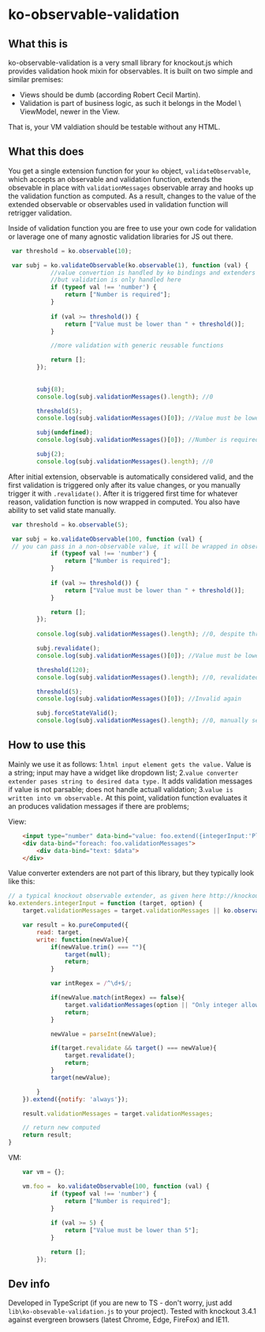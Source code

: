 # ko-observable-validation

## What this is
ko-observable-validation is a very small library for knockout.js which provides validation hook mixin for observables. 
It is built on two simple and similar premises:
- Views should be dumb (according Robert Cecil Martin).  
- Validation is part of business logic, as such it belongs in the Model \ ViewModel, newer in the View.

That is, your VM valdiation should be testable without any HTML.

## What this does
You get a single extension function for your `ko` object, `validateObservable`, which accepts an observable
and validation function, extends the obsevable in place with `validationMessages` observable array and hooks up the validation 
function as computed. As a result, changes to the value of the extended observable or observables used in validation
function will retrigger validation.

Inside of validation function you are free to use your own code for validation or laverage one of many agnostic validation libraries for JS out there.

```javascript
 var threshold = ko.observable(10);

 var subj = ko.validateObservable(ko.observable(1), function (val) {
            //value convertion is handled by ko bindings and extenders used in views (see below),
            //but validation is only handled here
            if (typeof val !== 'number') {
                return ["Number is required"];
            }
            
            if (val >= threshold()) {
                return ["Value must be lower than " + threshold()];
            }

            //more validation with generic reusable functions

            return [];
        });
        
        
        subj(8);
        console.log(subj.validationMessages().length); //0

        threshold(5);
        console.log(subj.validationMessages()[0]); //Value must be lower than 5

        subj(undefined);
        console.log(subj.validationMessages()[0]); //Number is required

        subj(2);
        console.log(subj.validationMessages().length); //0
```  

After initial extension, observable is automatically considered valid, and the first validation is triggered only after its value changes, or you manually trigger it with `.revalidate()`. After it is triggered first time for whatever reason, validation function is now wrapped in computed. You also have ability to set valid state manually.

```javascript
 var threshold = ko.observable(5);

 var subj = ko.validateObservable(100, function (val) {  
 // you can pass in a non-observable value, it will be wrapped in observable
            if (typeof val !== 'number') {
                return ["Number is required"];
            }
            
            if (val >= threshold()) {
                return ["Value must be lower than " + threshold()];
            }

            return [];
        });
        
        console.log(subj.validationMessages().length); //0, despite threshold being exceeded

        subj.revalidate();
        console.log(subj.validationMessages()[0]); //Value must be lower than 5

        threshold(120);
        console.log(subj.validationMessages().length); //0, revalidated, as the validation functiion was wrapped in computed after first execution

        threshold(5);
        console.log(subj.validationMessages()[0]); //Invalid again

        subj.forceStateValid();
        console.log(subj.validationMessages().length); //0, manually set valid
``` 

## How to use this
Mainly we use it as follows: 
1.`html input element gets the value.` Value is a string; input may have a widget like dropdown list; 
2.`value converter extender pases string to desired data type.` It adds validation messages if value is not parsable; does not handle actuall validation;
3.`value is written into vm observable.` At this point, validation function evaluates it an produces validation messages if there are problems; 

View:
```html
    <input type="number" data-bind="value: foo.extend({integerInput:'Please enter integer'})">
    <div data-bind="foreach: foo.validationMessages">
        <div data-bind="text: $data">
    </div>
```

Value converter extenders are not part of this library, but they typically look like this:
```javascript
// a typical knockout observable extender, as given here http://knockoutjs.com/documentation/extenders.html
ko.extenders.integerInput = function (target, option) {
    target.validationMessages = target.validationMessages || ko.observableArray();

    var result = ko.pureComputed({
        read: target,
        write: function(newValue){
            if(newValue.trim() === ""){
                target(null);
                return;
            }

            var intRegex = /^\d+$/;

            if(newValue.match(intRegex) == false){
                target.validationMessages(option || "Only integer allowed");
                return;
            }

            newValue = parseInt(newValue);

            if(target.revalidate && target() === newValue){
                target.revalidate();
                return;
            }
            target(newValue);

        }
    }).extend({notify: 'always'});

    result.validationMessages = target.validationMessages;

    // return new computed
    return result;
}
```

VM:
```javascript
    var vm = {};

    vm.foo =  ko.validateObservable(100, function (val) {  
            if (typeof val !== 'number') {
                return ["Number is required"];
            }
            
            if (val >= 5) {
                return ["Value must be lower than 5"];
            }

            return [];
        });
```

## Dev info
Developed in TypeScript (if you are new to TS - don't worry, just add `lib\ko-obsevable-validation.js` to your project).
Tested with knockout 3.4.1 against evergreen browsers (latest Chrome, Edge, FireFox) and IE11.  